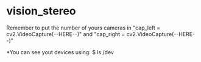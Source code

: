 # vision_stereo

Remember to put the number of yours cameras in "cap_left = cv2.VideoCapture(--HERE--)" and "cap_right = cv2.VideoCapture(--HERE--)"

*You can see yout devices using: $ ls /dev
